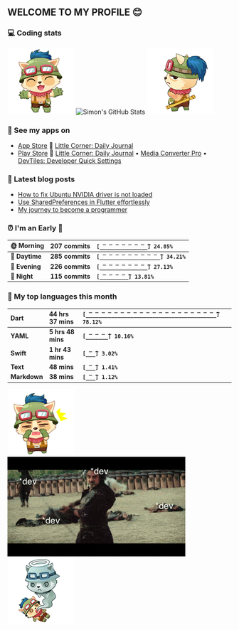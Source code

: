 ## WELCOME TO MY PROFILE 😊

### 💻 Coding stats

![](https://raw.githubusercontent.com/simonpham/simonpham/master/assets/images/5kiur.gif) ![Simon's GitHub Stats](https://github-readme-stats-obu2qdcs2.vercel.app/api?username=simonpham) ![](https://raw.githubusercontent.com/simonpham/simonpham/master/assets/images/6kiur.gif)

### 📱 See my apps on

- [App Store](https://apps.apple.com/ge/developer/cuong-pham/id1633011944) 🍎 [Little Corner: Daily Journal](https://apps.apple.com/ge/app/little-corner-daily-journal/id1633011942)
- [Play Store](https://play.google.com/store/apps/dev?id=8748015601074315583) 🤖 [Little Corner: Daily Journal](https://play.google.com/store/apps/details?id=com.github.simonpham.littlecorner) • [Media Converter Pro](https://play.google.com/store/apps/details?id=com.github.khangnt.mcp) • [DevTiles: Developer Quick Settings](https://play.google.com/store/apps/details?id=com.github.simonpham.devtiles)

### 📘 Latest blog posts

<!-- BLOG-POST-LIST:START -->
- [How to fix Ubuntu NVIDIA driver is not loaded](https://simondev.medium.com/how-to-fix-ubuntu-nvidia-driver-is-not-loaded-779713f94989?source=rss-211d7b4ab874------2)
- [Use SharedPreferences in Flutter effortlessly](https://simondev.medium.com/use-sharedpreferences-in-flutter-effortlessly-835bba8f7418?source=rss-211d7b4ab874------2)
- [My journey to become a programmer](https://simondev.medium.com/my-journey-to-become-a-programmer-107bc14fd8e8?source=rss-211d7b4ab874------2)
<!-- BLOG-POST-LIST:END -->

<!--START_SECTION:waka-->
### ⏰ I'm an Early 🐤


|**🌞 Morning**|**207 commits**|**`[̲̅_̲̅_̲̅_̲̅_̲̅_̲̅_̲̅_̲̅] 24.85%`**| 
|:-|:-|:-| 
|**🌆 Daytime**|**285 commits**|**`[̲̅_̲̅_̲̅_̲̅_̲̅_̲̅_̲̅_̲̅_̲̅_̲̅] 34.21%`**| 
|**🌃 Evening**|**226 commits**|**`[̲̅_̲̅_̲̅_̲̅_̲̅_̲̅_̲̅_̲̅] 27.13%`**| 
|**🌙 Night**|**115 commits**|**`[̲̅_̲̅_̲̅_̲̅_̲̅] 13.81%`**|



### 💬  My top languages this month 


|**Dart**|**44 hrs 37 mins**|**`[̲̅_̲̅_̲̅_̲̅_̲̅_̲̅_̲̅_̲̅_̲̅_̲̅_̲̅_̲̅_̲̅_̲̅_̲̅_̲̅_̲̅_̲̅_̲̅_̲̅_̲̅] 78.12%`**| 
|:-|:-|:-| 
|**YAML**|**5 hrs 48 mins**|**`[̲̅_̲̅_̲̅_̲̅] 10.16%`**| 
|**Swift**|**1 hr 43 mins**|**`[̲̅_̲̅] 3.02%`**| 
|**Text**|**48 mins**|**`[̲̅_̲̅] 1.41%`**| 
|**Markdown**|**38 mins**|**`[̲̅_̲̅] 1.12%`**|




<!--END_SECTION:waka-->


![](https://raw.githubusercontent.com/simonpham/simonpham/master/assets/images/20kiur.gif) ![](https://github.com/simonpham/simonpham/raw/master/assets/images/bug.gif) ![](https://raw.githubusercontent.com/simonpham/simonpham/master/assets/images/9kiur.gif)

